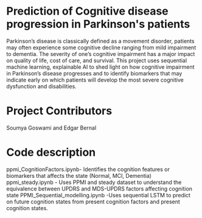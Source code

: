 # Prediction of Cognitive disease progression in Parkinson's patients
Parkinson’s disease is classically defined as a movement disorder, patients may often experience some cognitive decline ranging from mild impairment to dementia. The severity of one’s cognitive impairment has a major impact on quality of life, cost of care, and survival. This project  uses sequential machine learning, explainable AI to shed light on how cognitive impairment in Parkinson’s disease progresses and to identify biomarkers that may indicate early on which patients will develop the most severe cognitive dysfunction and disabilities.

# Project Contributors
Soumya Goswami and Edgar Bernal

# Code description
ppmi_CognitionFactors.ipynb- Identifies the cognition features or biomarkers that affects the state (Normal, MCI, Dementia)
<br>
ppmi_steady.ipynb          - Uses PPMI and steady dataset to understand the equivalence between UPDRS and MDS-UPDRS factors affecting cognition state
PPMI_Sequential_modelling.ipynb -Uses sequential LSTM to predict on future cognition states from present cognition factors and present cognition states.

